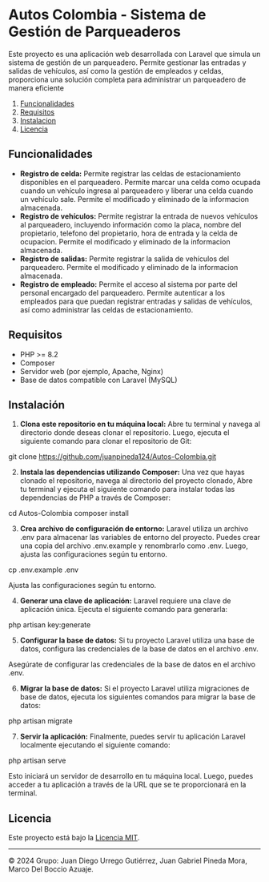 # Autos Colombia - Sistema de Gestión de Parqueaderos

Este proyecto es una aplicación web desarrollada con Laravel que simula un sistema de gestión de un parqueadero. Permite gestionar las entradas y salidas de vehículos, así como la gestión de empleados y celdas, proporciona una solución completa para administrar un parqueadero de manera eficiente 

1. [Funcionalidades](#funcionalidades)
2. [Requisitos](#requisitos)
3. [Instalacion](#instalación)
4. [Licencia](#licencia)

## Funcionalidades

- **Registro de celda:** Permite registrar las celdas de estacionamiento disponibles en el parqueadero. Permite marcar una celda como ocupada cuando un vehículo ingresa al parqueadero y liberar una celda cuando un vehículo sale. Permite el modificado y eliminado de la informacion almacenada.
- **Registro de vehículos:** Permite registrar la entrada de nuevos vehículos al parqueadero, incluyendo información como la placa, nombre del propietario, telefono del propietario, hora de entrada y la celda de ocupacion. Permite el modificado y eliminado de la informacion almacenada. 
- **Registro de salidas:** Permite registrar la salida de vehículos del parqueadero. Permite el modificado y eliminado de la informacion almacenada.
- **Registro de empleado:** Permite el acceso al sistema por parte del personal encargado del parqueadero. Permite autenticar a los empleados para que puedan registrar entradas y salidas de vehículos, así como administrar las celdas de estacionamiento.

## Requisitos

- PHP >= 8.2
- Composer
- Servidor web (por ejemplo, Apache, Nginx)
- Base de datos compatible con Laravel (MySQL)

## Instalación

1. **Clona este repositorio en tu máquina local:** Abre tu terminal y navega al directorio donde deseas clonar el repositorio. Luego, ejecuta el siguiente comando para clonar el repositorio de Git:

git clone https://github.com/juanpineda124/Autos-Colombia.git


2. **Instala las dependencias utilizando Composer:** Una vez que hayas clonado el repositorio, navega al directorio del proyecto clonado, Abre tu terminal y ejecuta el siguiente comando para instalar todas las dependencias de PHP a través de Composer:

cd Autos-Colombia
composer install

3. **Crea archivo de configuración de entorno:** Laravel utiliza un archivo  .env para almacenar las variables de entorno del proyecto. Puedes crear una copia del archivo .env.example y renombrarlo como .env. Luego, ajusta las configuraciones según tu entorno.

cp .env.example .env

Ajusta las configuraciones según tu entorno.

4. **Generar una clave de aplicación:** Laravel requiere una clave de aplicación única. Ejecuta el siguiente comando para generarla:

php artisan key:generate

5. **Configurar la base de datos:** Si tu proyecto Laravel utiliza una base de datos, configura las credenciales de la base de datos en el archivo   .env.

Asegúrate de configurar las credenciales de la base de datos en el archivo .env.

6. **Migrar la base de datos:** Si el proyecto Laravel utiliza migraciones de base de datos, ejecuta los siguientes comandos para migrar la base de datos:

php artisan migrate

7. **Servir la aplicación:** Finalmente, puedes servir tu aplicación Laravel localmente ejecutando el siguiente comando:

php artisan serve

Esto iniciará un servidor de desarrollo en tu máquina local. Luego, puedes acceder a tu aplicación a través de la URL que se te proporcionará en la terminal.

## Licencia

Este proyecto está bajo la [Licencia MIT](LICENSE).

---
© 2024 Grupo:
Juan Diego Urrego Gutiérrez,
Juan Gabriel Pineda Mora,
Marco Del Boccio Azuaje.





